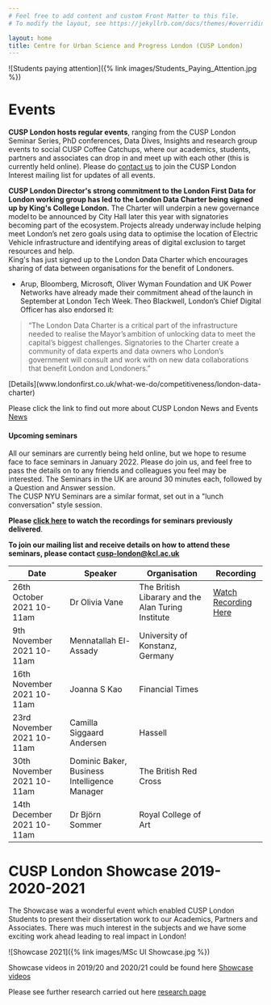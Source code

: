 ```yaml
---
# Feel free to add content and custom Front Matter to this file.
# To modify the layout, see https://jekyllrb.com/docs/themes/#overriding-theme-defaults

layout: home
title: Centre for Urban Science and Progress London (CUSP London)
---
```


![Students paying attention]({% link images/Students_Paying_Attention.jpg %})

# Events

**CUSP London hosts regular events**, ranging from the CUSP London Seminar Series, PhD conferences, Data Dives, Insights and research group events to social CUSP Coffee Catchups, where our academics, students, partners and associates can drop in and meet up with each other (this is currently held online).  Please do [contact us](mailto:cusp-london@kcl.ac.uk) to join the CUSP London Interest mailing list for updates of all events.


**CUSP London Director's strong commitment to the London First Data for London working group has led to the London Data Charter being signed up by King's College London.**
The Charter will underpin a new governance model to be announced by City Hall later this year with signatories becoming part of the ecosystem. Projects already underway include helping meet London’s net zero goals using data to optimise the location of Electric Vehicle infrastructure and identifying areas of digital exclusion to target resources and help. <br>
King's has just signed up to the London Data Charter which encourages sharing of data between organisations for the benefit of Londoners.<br> 
* Arup, Bloomberg, Microsoft, Oliver Wyman Foundation and UK Power Networks have already made their commitment ahead of the launch in September at London Tech Week. Theo Blackwell, London’s Chief Digital Officer has also endorsed it:  
    
<blockquote>“The London Data Charter is a critical part of the infrastructure needed to realise the Mayor’s ambition of unlocking data to meet the capital’s biggest challenges. Signatories to the Charter create a community of data experts and data owners who London’s government will consult and work with on new data collaborations that benefit London and Londoners.”</blockquote>
[Details](www.londonfirst.co.uk/what-we-do/competitiveness/london-data-charter)

Please click the link to find out more about CUSP London News and Events [News](https://cusplondon.ac.uk/News.html)


#### Upcoming seminars


All our seminars are currently being held online, but we hope to resume face to face seminars in January 2022. Please do join us, and feel free to pass the details on to any friends and colleagues you feel may be interested.  The Seminars in the UK are around 30 minutes each, followed by a Question and Answer session.<br> The CUSP NYU Seminars are a similar format, set out in a "lunch conversation" style session. 

**Please [click here](https://cusplondon.ac.uk/seminars.html) to watch the recordings for seminars previously delivered**.

**To join our mailing list and receive details on how to attend these seminars, please contact
[cusp-london@kcl.ac.uk](cuspmailto:cusp-london@kcl.ac.uk)**

| Date | Speaker | Organisation | Recording |
|------------------|-------------|--------------|------------------|
|26th October 2021 10-11am| Dr Olivia Vane| The British Libarary and the Alan Turing Institute|[Watch Recording Here](https://media.kcl.ac.uk/media/Dr%20Olivia%20Vane%20-%20Telling%20Stories%20with%20Cultural%20Heritage%20Data/1_9alx1jz3)|
|9th November 2021 10-11am| Mennatallah El-Assady| University of Konstanz, Germany|
|16th November 2021 10-11am|Joanna S Kao|Financial Times
|23rd November 2021 10-11am|Camilla Siggaard Andersen| Hassell|
|30th November 2021 10-11am|Dominic Baker, Business Intelligence Manager|The British Red Cross|
|14th December 2021 10-11am|Dr Björn Sommer| Royal College of Art|


# **CUSP London Showcase 2019-2020-2021**<br>
The Showcase was a wonderful event which enabled CUSP London Students to present their dissertation work to our Academics, Partners and Associates.  There was much interest in the subjects and we have some exciting work ahead leading to real impact in London!<br>

![Showcase 2021]({% link images/MSc UI Showcase.jpg %})

Showcase videos in 2019/20 and 2020/21 could be found here [Showcase videos](https://cusplondon.ac.uk/studentprojects.html)

Please see further research carried out here [research page](https://cusplondon.ac.uk/research.html)

